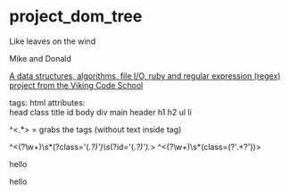 # project_dom_tree
Like leaves on the wind

Mike and Donald

[A data structures, algorithms, file I/O, ruby and regular expression (regex) project from the Viking Code School](http://www.vikingcodeschool.com)


tags: html       attributes:  
      head       class
      title      id
      body
      div
      main
      header
      h1
      h2
      ul
      li


^<.*>     =  grabs the tags (without text inside tag)

^<(?<type>\w+)\s*(?<attr>class='(.*?)')\s*(?<attr2>id='(.*?)').*>
^<(?<element>\w+)\s*(class=(?<class>'.+?'))>


<p class='foo bar' id='baz' name='fozzie'> hello

<p class='foo bar' name='fozzie'> hello